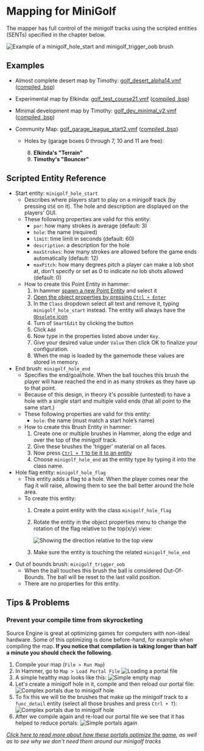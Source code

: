 # Mapping for MiniGolf
The mapper has full control of the minigolf tracks using the scripted entities (SENTs) specified in the chapter below.

![Example of a minigolf_hole_start and minigolf_trigger_oob brush](.github/assets/mapping/object_information_panel.jpg)


## Examples

* Almost complete desert map by Timothy: [golf_desert_alpha14.vmf](https://mega.nz/file/0pQ2xCwK#-sucFspNSbrhFL7TbZAinv_wLFnUuCdO01CW_EYvAWI) ([compiled .bsp](https://mega.nz/file/UoBQDK5C#hddIisUFQx76LGsxLu3vmodgJi3qLebt9OEEnZkX2cg))

* Experimental map by Elkinda: [golf_test_course21.vmf](https://mega.nz/file/k9I0zQbJ#dPyflT2VTlAb-5rNSg8Xos5r7DuNkqeNw9tnWiy_p9s) ([compiled .bsp](https://mega.nz/file/I5QwnSyZ#gwDysjK2NCMgydm7Tf9yuL2K-E6sVF7LhX5iFdl6lDE))

* Minimal development map by Timothy: [golf_dev_minimal_v2.vmf](https://mega.nz/file/g0J2jYiA#rvcFz5Vu-ipX3UUICYxOBkCNC7KBcHVamoWnPRTs40k) ([compiled .bsp](https://mega.nz/file/c4RQWYob#Qu122UkldTrG5wSVFKqeG4spvlo60rUPxd5xB0Qe_W0))

* Community Map: [golf_garage_league_start2.vmf](https://mega.nz/file/8gJ21QwL#a7IkniJWbvy709oF_VnMP7pTMm_zS59woA2xpyfguew) ([compiled .bsp](https://mega.nz/file/0wBgVaCC#eFux76pG3qXKuXkoia18Lb6d83eT3aj9i0PEJRTygfk))
  * Holes by (garage boxes 0 through 7, 10 and 11 are free):

    8. **Elkinda's "Terrain"**
    9. **Timothy's "Bouncer"**


## Scripted Entity Reference

* Start entity: `minigolf_hole_start`
  * Describes where players start to play on a minigolf track (by pressing `USE` on it). The hole and description are displayed on the players' GUI.
  * These following properties are valid for this entity:
    * `par`: how many strokes is average (default: 3)
    * `hole`: the name (required)
    * `limit`: time limit in seconds (default: 60)
    * `description`: a description for the hole
    * `maxStrokes`: how many strokes are allowed before the game ends automatically (default: 12)
    * `maxPitch`: how many degrees pitch a player can make a lob shot at, don't specify or set as 0 to indicate no lob shots allowed (default: 0)
  * How to create this Point Entity in hammer:
    1. In hammer [spawn a new Point Entity](https://developer.valvesoftware.com/wiki/Entity_Creation) and select it
    2. [Open the object properties by pressing `Ctrl + Enter`](https://developer.valvesoftware.com/wiki/Hammer_Object_Properties_Dialog)
    3. In the `Class` dropdown select all text and remove it, typing `minigolf_hole_start` instead. The entity will always have the [`Obsolete` icon](https://developer.valvesoftware.com/wiki/Obsolete)
    4. Turn of `SmartEdit` by clicking the button
    5. Click `Add`
    6. Now type in the properties listed above under `Key`. 
    7. Give your desired value under `Value` then click OK to finalize your configuration.
    8. When the map is loaded by the gamemode these values are stored in memory.
* End brush: `minigolf_hole_end`
  * Specifies the end/goal/hole. When the ball touches this brush the player will have reached the end in as many strokes as they have up to that point.
  * Because of this design, in theory it's possible (untested) to have a hole with a single start and multiple valid ends (that all point to the same start.)
  * These following properties are valid for this entity: 
    * `hole`: the name (must match a start hole’s name)
  * How to create this Brush Entity in hammer:
    1. Create one or multiple brushes in Hammer, along the edge and over the top of the minigolf track. 
    2. Give these brushes the 'trigger' material on all faces. 
    3. Now press [`Ctrl + T` to tie it to an entity](https://developer.valvesoftware.com/wiki/Hammer_Tools_Menu#Tie_to_Entity_.3CCtrl.2BT.3E)
    4. Choose `minigolf_hole_end` as the entity type by typing it into the class name.
* Hole flag entity: `minigolf_hole_flag`
  * This entity adds a flag to a hole. When the player comes near the flag it will raise, allowing them to see the ball better around the hole area.
  * To create this entity:
    1. Create a point entity with the class `minigolf_hole_flag`
    
    2. Rotate the entity in the object properties menu to change the rotation of the flag relative to the top(x/y) view:
    
       ![Showing the direction relative to the top view](.github/assets/mapping/flag_direction.jpg)
    
    3. Make sure the entity is touching the related `minigolf_hole_end`
* Out of bounds brush: `minigolf_trigger_oob`
  * When the ball touches this brush the ball is considered Out-Of-Bounds. The ball will be reset to the last valid position.
  * There are no properties for this entity.


## Tips & Problems

### Prevent your compile time from skyrocketing

Source Engine is great at optimizing games for computers with non-ideal hardware. Some of this optimizing is done before-hand, for example when compiling the map. **If you notice that compilation is taking longer than half a minute you should check the following.**

1. Compile your map (`File > Run Map`)
2. In Hammer, go to `Map > Load Portal File`
  ![Loading a portal file](.github/assets/mapping/load_portal_file.jpg)
3. A simple healthy map looks like this:
  ![Simple empty map](.github/assets/mapping/portals_simple.jpg)
4. Let's create a minigolf hole in it, compile and then reload our portal file:
  ![Complex portals due to minigolf hole](.github/assets/mapping/portals_complex.jpg)
5. To fix this we will tie the brushes that make up the minigolf track to a `func_detail` entity (select all those brushes and press `Ctrl + T`):
  ![Complex portals due to minigolf hole](.github/assets/mapping/tie_to_entity.jpg)
6. After we compile again and re-load our portal file we see that it has helped to reduce portals:
  ![Simple portals again](.github/assets/mapping/portals_fixed.jpg)

_[Click here to read more about how these portals optimize the game](https://developer.valvesoftware.com/wiki/Visibility_optimization), as well as to see why we don't need them around our minigolf tracks_